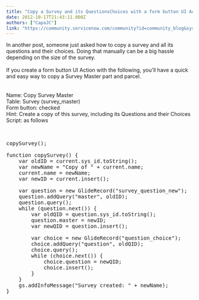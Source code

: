 ```yaml
---
title: "Copy a Survey and its QuestionsChoices with a form button UI Action"
date: 2012-10-17T21:43:11.000Z
authors: ["CapaJC"]
link: "https://community.servicenow.com/community?id=community_blog&sys_id=c36caea1dbd0dbc01dcaf3231f961907"
---
```

<p>In another post, someone just asked how to copy a survey and all its questions and their choices. Doing that manually can be a big hassle depending on the size of the survey.<br /><br />If you create a form button UI Action with the following, you'll have a quick and easy way to copy a Survey Master part and parcel.<br /><!--break--><br /><br />Name: Copy Survey Master<br />Table: Survey (survey_master)<br />Form button: checked<br />Hint: Create a copy of this survey, including its Questions and their Choices<br />Script: as follows<br /><pre __default_attr="plain" __jive_macro_name="code" class="jive_text_macro jive_macro_code"><br /><br />copySurvey();<br /><br />function copySurvey() {<br />    var oldID = current.sys_id.toString();<br />    var newName = "Copy of " + current.name;<br />    current.name = newName;<br />    var newID = current.insert();<br />   <br />    var question = new GlideRecord("survey_question_new");<br />    question.addQuery("master", oldID);<br />    question.query();<br />    while (question.next()) {<br />        var oldQID = question.sys_id.toString();<br />        question.master = newID;<br />        var newQID = question.insert();<br />       <br />        var choice = new GlideRecord("question_choice");<br />        choice.addQuery("question", oldQID);<br />        choice.query();<br />        while (choice.next()) {<br />            choice.question = newQID;<br />            choice.insert();<br />        }<br />    }<br />    gs.addInfoMessage("Survey created: " + newName);<br />}<br /></pre></p>